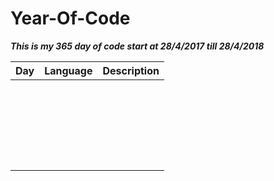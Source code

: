# Year-Of-Code 

***This is my 365 day of code start at 28/4/2017 till 28/4/2018***  

|Day|Language|Description|
|---|---|---|
||||
||||
||||
||||
||||
||||
||||
||||
||||
||||
||||
||||
||||
||||
||||
||||
||||
||||
||||
||||
||||
||||
||||
||||
